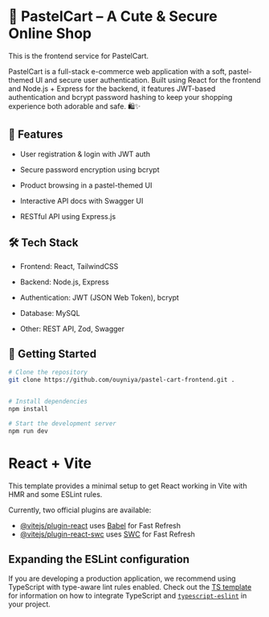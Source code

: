 
# 🌸 PastelCart – A Cute & Secure Online Shop

This is the frontend service for PastelCart.

PastelCart is a full-stack e-commerce web application with a soft, pastel-themed UI and secure user authentication. Built using React for the frontend and Node.js + Express for the backend, it features JWT-based authentication and bcrypt password hashing to keep your shopping experience both adorable and safe. 🛍️✨

## 🔐 Features

- User registration & login with JWT auth

- Secure password encryption using bcrypt

- Product browsing in a pastel-themed UI

- Interactive API docs with Swagger UI

- RESTful API using Express.js

## 🛠️ Tech Stack

- Frontend: React, TailwindCSS

- Backend: Node.js, Express

- Authentication: JWT (JSON Web Token), bcrypt

- Database: MySQL

- Other: REST API, Zod, Swagger


## 🚀 Getting Started

```bash
# Clone the repository
git clone https://github.com/ouyniya/pastel-cart-frontend.git .


# Install dependencies
npm install

# Start the development server
npm run dev
```


# React + Vite

This template provides a minimal setup to get React working in Vite with HMR and some ESLint rules.

Currently, two official plugins are available:

- [@vitejs/plugin-react](https://github.com/vitejs/vite-plugin-react/blob/main/packages/plugin-react) uses [Babel](https://babeljs.io/) for Fast Refresh
- [@vitejs/plugin-react-swc](https://github.com/vitejs/vite-plugin-react/blob/main/packages/plugin-react-swc) uses [SWC](https://swc.rs/) for Fast Refresh

## Expanding the ESLint configuration

If you are developing a production application, we recommend using TypeScript with type-aware lint rules enabled. Check out the [TS template](https://github.com/vitejs/vite/tree/main/packages/create-vite/template-react-ts) for information on how to integrate TypeScript and [`typescript-eslint`](https://typescript-eslint.io) in your project.
